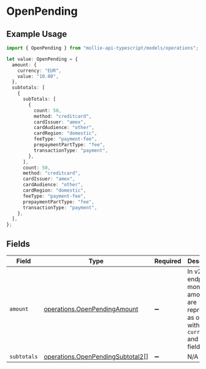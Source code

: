 # OpenPending

## Example Usage

```typescript
import { OpenPending } from "mollie-api-typescript/models/operations";

let value: OpenPending = {
  amount: {
    currency: "EUR",
    value: "10.00",
  },
  subtotals: [
    {
      subTotals: [
        {
          count: 50,
          method: "creditcard",
          cardIssuer: "amex",
          cardAudience: "other",
          cardRegion: "domestic",
          feeType: "payment-fee",
          prepaymentPartType: "fee",
          transactionType: "payment",
        },
      ],
      count: 50,
      method: "creditcard",
      cardIssuer: "amex",
      cardAudience: "other",
      cardRegion: "domestic",
      feeType: "payment-fee",
      prepaymentPartType: "fee",
      transactionType: "payment",
    },
  ],
};
```

## Fields

| Field                                                                                             | Type                                                                                              | Required                                                                                          | Description                                                                                       |
| ------------------------------------------------------------------------------------------------- | ------------------------------------------------------------------------------------------------- | ------------------------------------------------------------------------------------------------- | ------------------------------------------------------------------------------------------------- |
| `amount`                                                                                          | [operations.OpenPendingAmount](../../models/operations/openpendingamount.md)                      | :heavy_minus_sign:                                                                                | In v2 endpoints, monetary amounts are represented as objects with a `currency` and `value` field. |
| `subtotals`                                                                                       | [operations.OpenPendingSubtotal2](../../models/operations/openpendingsubtotal2.md)[]              | :heavy_minus_sign:                                                                                | N/A                                                                                               |